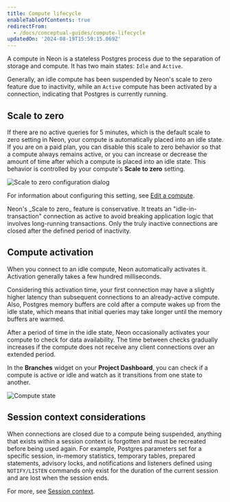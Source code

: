 ```yaml
---
title: Compute lifecycle
enableTableOfContents: true
redirectFrom:
  - /docs/conceptual-guides/compute-lifecycle
updatedOn: '2024-08-19T15:59:15.069Z'
---
```


A compute in Neon is a stateless Postgres process due to the separation of storage and compute. It has two main states: `Idle` and `Active`.

Generally, an idle compute has been suspended by Neon's scale to zero feature due to inactivity, while an `Active` compute has been activated by a connection, indicating that Postgres is currently running.

## Scale to zero

If there are no active queries for 5 minutes, which is the default scale to zero setting in Neon, your compute is automatically placed into an idle state. If you are on a paid plan, you can disable this scale to zero behavior so that a compute always remains active, or you can increase or decrease the amount of time after which a compute is placed into an idle state. This behavior is controlled by your compute's **Scale to zero** setting.

![Scale to zero configuration dialog](/docs/introduction/autosuspend_config.png)

For information about configuring this setting, see [Edit a compute](/docs/manage/endpoints#edit-a-compute).

<Admonition type="note">
Neon's _Scale to zero_ feature is conservative. It treats an "idle-in-transaction" connection as active to avoid breaking application logic that involves long-running transactions. Only the truly inactive connections are closed after the defined period of inactivity.
</Admonition>

## Compute activation

When you connect to an idle compute, Neon automatically activates it. Activation generally takes a few hundred milliseconds.

Considering this activation time, your first connection may have a slightly higher latency than subsequent connections to an already-active compute. Also, Postgres memory buffers are cold after a compute wakes up from the idle state, which means that initial queries may take longer until the memory buffers are warmed.

After a period of time in the idle state, Neon occasionally activates your compute to check for data availability. The time between checks gradually increases if the compute does not receive any client connections over an extended period.

In the **Branches** widget on your **Project Dashboard**, you can check if a compute is active or idle and watch as it transitions from one state to another.

![Compute state](/docs/introduction/compute_state.png)

## Session context considerations

When connections are closed due to a compute being suspended, anything that exists within a session context is forgotten and must be recreated before being used again. For example, Postgres parameters set for a specific session, in-memory statistics, temporary tables, prepared statements, advisory locks, and notifications and listeners defined using `NOTIFY/LISTEN` commands only exist for the duration of the current session and are lost when the session ends.

For more, see [Session context](/docs/reference/compatibility#session-context).
